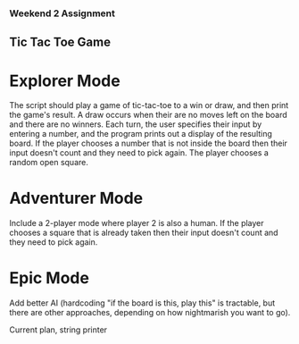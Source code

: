 ###  Weekend 2 Assignment
##  Tic Tac Toe Game

# Explorer Mode
 The script should play a game of tic-tac-toe to a win or draw, and then print the game's result.
 A draw occurs when their are no moves left on the board and there are no winners.
 Each turn, the user specifies their input by entering a number, and the program prints out a display of the resulting board.
 If the player chooses a number that is not inside the board then their input doesn't count and they need to pick again.
 The player chooses a random open square.
# Adventurer Mode
 Include a 2-player mode where player 2 is also a human.
 If the player chooses a square that is already taken then their input doesn't count and they need to pick again.
# Epic Mode
 Add better AI (hardcoding "if the board is this, play this" is tractable, but there are other approaches, depending on how nightmarish you want to go).

Current plan, string printer
